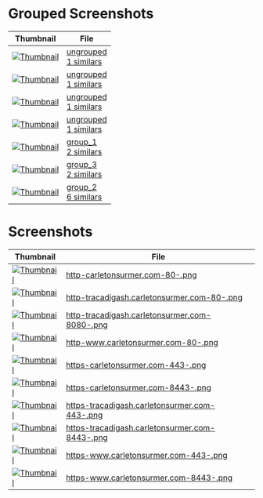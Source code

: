 # Grouped Screenshots
| Thumbnail | File |
| --- | --- |
| <a href='groups_samples/1_ungrouped_http-tracadigash.carletonsurmer.com-80-.png' target='_blank'><img src='groups_samples/thumbnails/1_ungrouped_http-tracadigash.carletonsurmer.com-80-.png' alt='Thumbnail' /></a> | <a href='grouped/ungrouped' target='_blank'>ungrouped<br>1 similars</a> |
| <a href='groups_samples/1_ungrouped_http-tracadigash.carletonsurmer.com-8080-.png' target='_blank'><img src='groups_samples/thumbnails/1_ungrouped_http-tracadigash.carletonsurmer.com-8080-.png' alt='Thumbnail' /></a> | <a href='grouped/ungrouped' target='_blank'>ungrouped<br>1 similars</a> |
| <a href='groups_samples/1_ungrouped_https-tracadigash.carletonsurmer.com-443-.png' target='_blank'><img src='groups_samples/thumbnails/1_ungrouped_https-tracadigash.carletonsurmer.com-443-.png' alt='Thumbnail' /></a> | <a href='grouped/ungrouped' target='_blank'>ungrouped<br>1 similars</a> |
| <a href='groups_samples/1_ungrouped_https-tracadigash.carletonsurmer.com-8443-.png' target='_blank'><img src='groups_samples/thumbnails/1_ungrouped_https-tracadigash.carletonsurmer.com-8443-.png' alt='Thumbnail' /></a> | <a href='grouped/ungrouped' target='_blank'>ungrouped<br>1 similars</a> |
| <a href='groups_samples/2_group_1_http-tracadigash.carletonsurmer.com-80-.png' target='_blank'><img src='groups_samples/thumbnails/2_group_1_http-tracadigash.carletonsurmer.com-80-.png' alt='Thumbnail' /></a> | <a href='grouped/2_group_1' target='_blank'>group_1<br>2 similars</a> |
| <a href='groups_samples/2_group_3_http-tracadigash.carletonsurmer.com-8080-.png' target='_blank'><img src='groups_samples/thumbnails/2_group_3_http-tracadigash.carletonsurmer.com-8080-.png' alt='Thumbnail' /></a> | <a href='grouped/2_group_3' target='_blank'>group_3<br>2 similars</a> |
| <a href='groups_samples/6_group_2_https-carletonsurmer.com-8443-.png' target='_blank'><img src='groups_samples/thumbnails/6_group_2_https-carletonsurmer.com-8443-.png' alt='Thumbnail' /></a> | <a href='grouped/6_group_2' target='_blank'>group_2<br>6 similars</a> |

# Screenshots
| Thumbnail | File |
| --- | --- |
| <a href='screenshots/http-carletonsurmer.com-80-.png' target='_blank'><img src='screenshots/thumbnails/http-carletonsurmer.com-80-.png' alt='Thumbnail' /></a> | <a href='screenshots/http-carletonsurmer.com-80-.png' target='_blank'>http-carletonsurmer.com-80-.png</a> |
| <a href='screenshots/http-tracadigash.carletonsurmer.com-80-.png' target='_blank'><img src='screenshots/thumbnails/http-tracadigash.carletonsurmer.com-80-.png' alt='Thumbnail' /></a> | <a href='screenshots/http-tracadigash.carletonsurmer.com-80-.png' target='_blank'>http-tracadigash.carletonsurmer.com-80-.png</a> |
| <a href='screenshots/http-tracadigash.carletonsurmer.com-8080-.png' target='_blank'><img src='screenshots/thumbnails/http-tracadigash.carletonsurmer.com-8080-.png' alt='Thumbnail' /></a> | <a href='screenshots/http-tracadigash.carletonsurmer.com-8080-.png' target='_blank'>http-tracadigash.carletonsurmer.com-8080-.png</a> |
| <a href='screenshots/http-www.carletonsurmer.com-80-.png' target='_blank'><img src='screenshots/thumbnails/http-www.carletonsurmer.com-80-.png' alt='Thumbnail' /></a> | <a href='screenshots/http-www.carletonsurmer.com-80-.png' target='_blank'>http-www.carletonsurmer.com-80-.png</a> |
| <a href='screenshots/https-carletonsurmer.com-443-.png' target='_blank'><img src='screenshots/thumbnails/https-carletonsurmer.com-443-.png' alt='Thumbnail' /></a> | <a href='screenshots/https-carletonsurmer.com-443-.png' target='_blank'>https-carletonsurmer.com-443-.png</a> |
| <a href='screenshots/https-carletonsurmer.com-8443-.png' target='_blank'><img src='screenshots/thumbnails/https-carletonsurmer.com-8443-.png' alt='Thumbnail' /></a> | <a href='screenshots/https-carletonsurmer.com-8443-.png' target='_blank'>https-carletonsurmer.com-8443-.png</a> |
| <a href='screenshots/https-tracadigash.carletonsurmer.com-443-.png' target='_blank'><img src='screenshots/thumbnails/https-tracadigash.carletonsurmer.com-443-.png' alt='Thumbnail' /></a> | <a href='screenshots/https-tracadigash.carletonsurmer.com-443-.png' target='_blank'>https-tracadigash.carletonsurmer.com-443-.png</a> |
| <a href='screenshots/https-tracadigash.carletonsurmer.com-8443-.png' target='_blank'><img src='screenshots/thumbnails/https-tracadigash.carletonsurmer.com-8443-.png' alt='Thumbnail' /></a> | <a href='screenshots/https-tracadigash.carletonsurmer.com-8443-.png' target='_blank'>https-tracadigash.carletonsurmer.com-8443-.png</a> |
| <a href='screenshots/https-www.carletonsurmer.com-443-.png' target='_blank'><img src='screenshots/thumbnails/https-www.carletonsurmer.com-443-.png' alt='Thumbnail' /></a> | <a href='screenshots/https-www.carletonsurmer.com-443-.png' target='_blank'>https-www.carletonsurmer.com-443-.png</a> |
| <a href='screenshots/https-www.carletonsurmer.com-8443-.png' target='_blank'><img src='screenshots/thumbnails/https-www.carletonsurmer.com-8443-.png' alt='Thumbnail' /></a> | <a href='screenshots/https-www.carletonsurmer.com-8443-.png' target='_blank'>https-www.carletonsurmer.com-8443-.png</a> |
